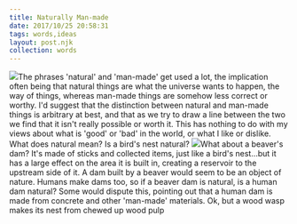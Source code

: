 ```yaml
---
title: Naturally Man-made
date: 2017/10/25 20:58:31
tags: words,ideas
layout: post.njk
collection: words
---
```


![](/wp-content/uploads/2017/12/1495711795573-300x285.jpg)The phrases 'natural' and 'man-made' get used a lot, the implication often being that natural things are what the universe wants to happen, the way of things, whereas man-made things are somehow less correct or worthy. I'd suggest that the distinction between natural and man-made things is arbitrary at best, and that as we try to draw a line between the two we find that it isn't really possible or worth it. This has nothing to do with my views about what is 'good' or 'bad' in the world, or what I like or dislike. What does natural mean? Is a bird's nest natural? ![](https://gentlyfirm.co.uk/words/wp-content/uploads/2017/10/IGP1376-01-300x199.jpg)What about a beaver's dam? It's made of sticks and collected items, just like a bird's nest...but it has a large effect on the area it is built in, creating a reservoir to the upstream side of it. A dam built by a beaver would seem to be an object of nature. Humans make dams too, so if a beaver dam is natural, is a human dam natural? Some would dispute this, pointing out that a human dam is made from concrete and other 'man-made' materials. Ok, but a wood wasp makes its nest from chewed up wood pulp
